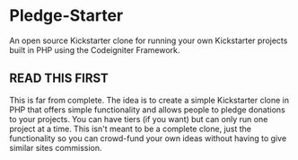 Pledge-Starter
==============

An open source Kickstarter clone for running your own Kickstarter projects built in PHP using the Codeigniter Framework.

## READ THIS FIRST
This is far from complete. The idea is to create a simple Kickstarter clone in PHP that offers simple functionality and allows people to pledge donations to your projects. You can have tiers (if you want) but can only run one project at a time. This isn't meant to be a complete clone, just the functionality so you can crowd-fund your own ideas without having to give similar sites commission.
